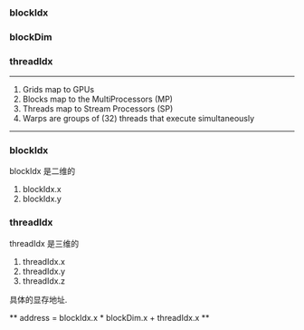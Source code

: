 ### blockIdx

### blockDim

### threadIdx

---

1. Grids map to GPUs
2. Blocks map to the MultiProcessors (MP)
3. Threads map to Stream Processors (SP)
4. Warps are groups of (32) threads that execute simultaneously

---
### blockIdx
blockIdx 是二维的

1. blockIdx.x
2. blockIdx.y

### threadIdx
threadIdx 是三维的
1. threadIdx.x
2. threadIdx.y
3. threadIdx.z

具体的显存地址.

** address = blockIdx.x * blockDim.x + threadIdx.x **




